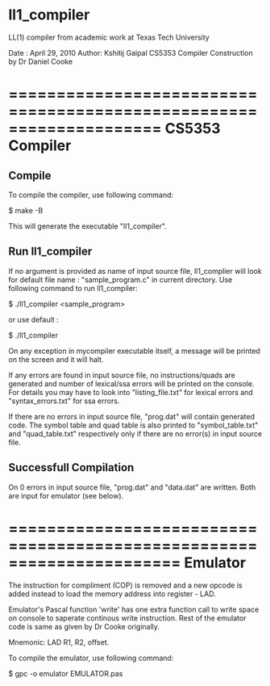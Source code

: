 # ll1_compiler
LL(1) compiler from academic work at Texas Tech University



Date  : April 29, 2010 
Author: Kshitij Gaipal
CS5353 Compiler Construction by Dr Daniel Cooke

====================================================================
                        CS5353 Compiler
====================================================================

Compile
-------
To compile the compiler, use following command: 

  $ make -B

This will generate the executable "ll1_compiler". 

Run ll1_compiler 
--------------
If no argument is provided as name of input source file, ll1_complier
will look for default file name : "sample_program.c" in current
directory. Use following command to run ll1_compiler:

  $ ./ll1_compiler <sample_program>

or use default :

  $ ./ll1_compiler

On any exception in mycompiler executable itself, a message will be 
printed on the screen and it will halt.

If any errors are found in input source file, no instructions/quads 
are generated and number of lexical/ssa errors will be printed on the 
console. For details you may have to look into "listing_file.txt" for
lexical errors and "syntax_errors.txt" for ssa errors.

If there are no errors in input source file, "prog.dat" will contain
generated code. The symbol table and quad table is also printed to
"symbol_table.txt" and "quad_table.txt" respectively only if there are
no error(s) in input source file.

Successfull Compilation
-----------------------
On 0 errors in input source file, "prog.dat" and "data.dat" are written.
Both are input for emulator (see below).

======================================================================
                           Emulator
======================================================================
The instruction for compliment (COP) is removed and a new opcode is 
added instead to load the memory address into register - LAD.

Emulator's Pascal function 'write' has one extra function call to write
space on console to saperate continous write instruction. Rest of the
emulator code is same as given by Dr Cooke originally.

Mnemonic: LAD R1, R2, offset. 

To compile the emulator, use following command: 

  $ gpc -o emulator EMULATOR.pas
